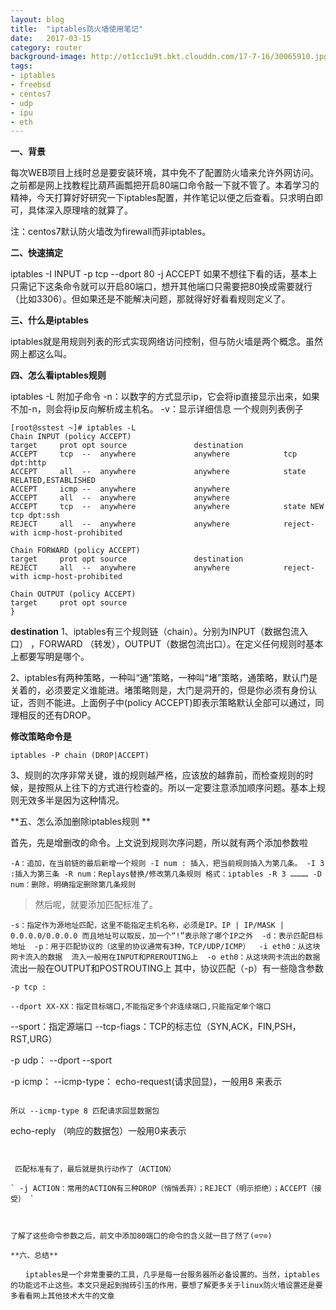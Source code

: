 ```yaml
---
layout: blog
title:  "iptables防火墙使用笔记"
date:   2017-03-15
category: router
background-image: http://ot1cc1u9t.bkt.clouddn.com/17-7-16/30065910.jpg
tags:
- iptables
- freebsd
- centos7
- udp
- ipu
- eth
---
```


**一、背景**

每次WEB项目上线时总是要安装环境，其中免不了配置防火墙来允许外网访问。之前都是网上找教程比葫芦画瓢把开启80端口命令敲一下就不管了。本着学习的精神，今天打算好好研究一下iptables配置，并作笔记以便之后查看。只求明白即可，具体深入原理啥的就算了。

注：centos7默认防火墙改为firewall而非iptables。

**二、快速搞定**

iptables -I INPUT -p tcp --dport 80 -j ACCEPT
如果不想往下看的话，基本上只需记下这条命令就可以开启80端口，想开其他端口只需要把80换成需要就行（比如3306）。但如果还是不能解决问题，那就得好好看看规则定义了。

**三、什么是iptables**

iptables就是用规则列表的形式实现网络访问控制，但与防火墙是两个概念。虽然网上都这么叫。

**四、怎么看iptables规则** 

iptables -L
附加子命令
 -n：以数字的方式显示ip，它会将ip直接显示出来，如果不加-n，则会将ip反向解析成主机名。
 -v：显示详细信息
一个规则列表例子

```shell
[root@sstest ~]# iptables -L
Chain INPUT (policy ACCEPT)
target     prot opt source               destination         
ACCEPT     tcp  --  anywhere             anywhere            tcp dpt:http 
ACCEPT     all  --  anywhere             anywhere            state RELATED,ESTABLISHED 
ACCEPT     icmp --  anywhere             anywhere            
ACCEPT     all  --  anywhere             anywhere            
ACCEPT     tcp  --  anywhere             anywhere            state NEW tcp dpt:ssh 
REJECT     all  --  anywhere             anywhere            reject-with icmp-host-prohibited 

Chain FORWARD (policy ACCEPT)
target     prot opt source               destination         
REJECT     all  --  anywhere             anywhere            reject-with icmp-host-prohibited 

Chain OUTPUT (policy ACCEPT)
target     prot opt source  
}
```

**destination** 
1、iptables有三个规则链（chain）。分别为INPUT（数据包流入口） ，FORWARD （转发），OUTPUT（数据包流出口）。在定义任何规则时基本上都要写明是哪个。

2、iptables有两种策略，一种叫“通”策略，一种叫“堵”策略，通策略，默认门是关着的，必须要定义谁能进。堵策略则是，大门是洞开的，但是你必须有身份认证，否则不能进。上面例子中(policy ACCEPT)即表示策略默认全部可以通过，同理相反的还有DROP。

**修改策略命令是**

```shell
iptables -P chain (DROP|ACCEPT)
```

 3、规则的次序非常关键，谁的规则越严格，应该放的越靠前，而检查规则的时候，是按照从上往下的方式进行检查的。所以一定要注意添加顺序问题。基本上规则无效多半是因为这种情况。

**五、怎么添加删除iptables规则 ** 

首先，先是增删改的命令。上文说到规则次序问题，所以就有两个添加参数啦

`-A：追加，在当前链的最后新增一个规则
-I num : 插入，把当前规则插入为第几条。
-I 3 :插入为第三条
-R num：Replays替换/修改第几条规则
格式：iptables -R 3 …………
-D num：删除，明确指定删除第几条规则`

 
>然后呢，就要添加匹配标准了。

` -s：指定作为源地址匹配，这里不能指定主机名称，必须是IP。IP | IP/MASK | 0.0.0.0/0.0.0.0 而且地址可以取反，加一个“!”表示除了哪个IP之外 
 -d：表示匹配目标地址 
 -p：用于匹配协议的（这里的协议通常有3种，TCP/UDP/ICMP） 
 -i eth0：从这块网卡流入的数据 
流入一般用在INPUT和PREROUTING上 
 -o eth0：从这块网卡流出的数据 
`
流出一般在OUTPUT和POSTROUTING上
 其中，协议匹配（-p）有一些隐含参数

```shell
-p tcp :

--dport XX-XX：指定目标端口,不能指定多个非连续端口,只能指定单个端口
```
--sport：指定源端口
--tcp-fiags：TCP的标志位（SYN,ACK，FIN,PSH，RST,URG）

-p udp：
--dport
--sport

-p icmp：
--icmp-type：
echo-request(请求回显)，一般用8 来表示
```

所以 --icmp-type 8 匹配请求回显数据包
```
echo-reply （响应的数据包）一般用0来表示
```
 

 匹配标准有了，最后就是执行动作了（ACTION）

` -j ACTION：常用的ACTION有三种DROP（悄悄丢弃）；REJECT（明示拒绝）；ACCEPT（接受） `

 

了解了这些命令参数之后，前文中添加80端口的命令的含义就一目了然了(⊙▽⊙)

**六、总结**

　　iptables是一个非常重要的工具，几乎是每一台服务器所必备设置的。当然，iptables的功能远不止这些。本文只是起到抛砖引玉的作用，要想了解更多关于linux防火墙设置还是要多看看网上其他技术大牛的文章


